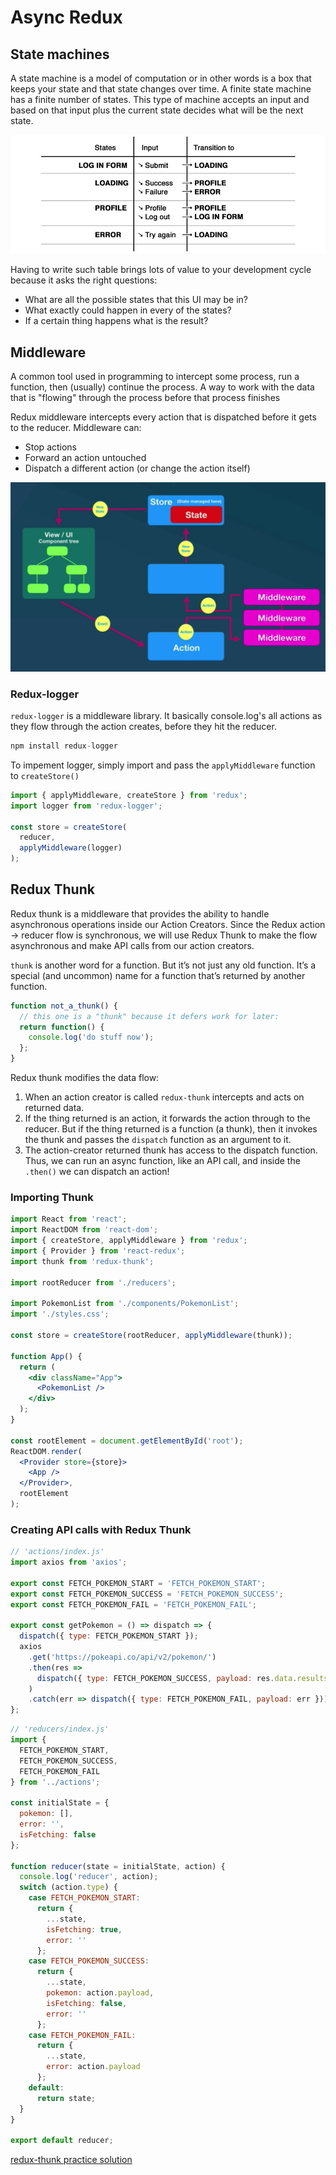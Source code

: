 # Async Redux

## State machines

A state machine is a model of computation or in other words is a box that keeps your state and that state changes over time. A finite state machine has a finite number of states. This type of machine accepts an input and based on that input plus the current state decides what will be the next state.

![Async%20Redux%209617b00d8a4243769aad44040b487bdd/Untitled.png](Async%20Redux%209617b00d8a4243769aad44040b487bdd/Untitled.png)

Having to write such table brings lots of value to your development cycle because it asks the right questions:

- What are all the possible states that this UI may be in?
- What exactly could happen in every of the states?
- If a certain thing happens what is the result?

## Middleware

A common tool used in programming to intercept some process, run a function, then (usually) continue the process. A way to work with the data that is "flowing" through the process before that process finishes

Redux middleware intercepts every action that is dispatched before it gets to the reducer. Middleware can:

- Stop actions
- Forward an action untouched
- Dispatch a different action (or change the action itself)

![Async%20Redux%209617b00d8a4243769aad44040b487bdd/Untitled%201.png](Async%20Redux%209617b00d8a4243769aad44040b487bdd/Untitled%201.png)

### Redux-logger

`redux-logger` is a middleware library. It basically console.log's all actions as they flow through the action creates, before they hit the reducer.

```jsx
npm install redux-logger
```

To impement logger, simply import and pass the `applyMiddleware` function to `createStore()`

```jsx
import { applyMiddleware, createStore } from 'redux';
import logger from 'redux-logger';

const store = createStore(
  reducer,
  applyMiddleware(logger)
);
```

## Redux Thunk

Redux thunk is a middleware that provides the ability to handle asynchronous operations inside our Action Creators. Since the Redux action -> reducer flow is synchronous, we will use Redux Thunk to make the flow asynchronous and make API calls from our action creators.

`thunk` is another word for a function. But it’s not just any old function. It’s a special (and uncommon) name for a function that’s returned by another function.

```jsx
function not_a_thunk() {
  // this one is a "thunk" because it defers work for later:
  return function() {
    console.log('do stuff now');
  };
}
```

Redux thunk modifies the data flow:

1. When an action creator is called `redux-thunk` intercepts and acts on returned data. 
2. If the thing returned is an action, it forwards the action through to the reducer. But if the thing returned is a function (a thunk), then it invokes the thunk and passes the `dispatch` function as an argument to it.
3. The action-creator returned thunk has access to the dispatch function. Thus, we can run an async function, like an API call, and inside the `.then()` we can dispatch an action! 

### Importing Thunk

```jsx
import React from 'react';
import ReactDOM from 'react-dom';
import { createStore, applyMiddleware } from 'redux';
import { Provider } from 'react-redux';
import thunk from 'redux-thunk';

import rootReducer from './reducers';

import PokemonList from './components/PokemonList';
import './styles.css';

const store = createStore(rootReducer, applyMiddleware(thunk));

function App() {
  return (
    <div className="App">
      <PokemonList />
    </div>
  );
}

const rootElement = document.getElementById('root');
ReactDOM.render(
  <Provider store={store}>
    <App />
  </Provider>,
  rootElement
);
```

### Creating API calls with Redux Thunk

```jsx
// 'actions/index.js'
import axios from 'axios';

export const FETCH_POKEMON_START = 'FETCH_POKEMON_START';
export const FETCH_POKEMON_SUCCESS = 'FETCH_POKEMON_SUCCESS';
export const FETCH_POKEMON_FAIL = 'FETCH_POKEMON_FAIL';

export const getPokemon = () => dispatch => {
  dispatch({ type: FETCH_POKEMON_START });
  axios
    .get('https://pokeapi.co/api/v2/pokemon/')
    .then(res =>
      dispatch({ type: FETCH_POKEMON_SUCCESS, payload: res.data.results })
    )
    .catch(err => dispatch({ type: FETCH_POKEMON_FAIL, payload: err }));
};
```

```jsx
// 'reducers/index.js'
import {
  FETCH_POKEMON_START,
  FETCH_POKEMON_SUCCESS,
  FETCH_POKEMON_FAIL
} from '../actions';

const initialState = {
  pokemon: [],
  error: '',
  isFetching: false
};

function reducer(state = initialState, action) {
  console.log('reducer', action);
  switch (action.type) {
    case FETCH_POKEMON_START:
      return {
        ...state,
        isFetching: true,
        error: ''
      };
    case FETCH_POKEMON_SUCCESS:
      return {
        ...state,
        pokemon: action.payload,
        isFetching: false,
        error: ''
      };
    case FETCH_POKEMON_FAIL:
      return {
        ...state,
        error: action.payload
      };
    default:
      return state;
  }
}

export default reducer;
```

[redux-thunk practice solution](https://codesandbox.io/s/vy6148rx97)